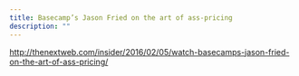 ```yaml
---
title: Basecamp’s Jason Fried on the art of ass-pricing
description: ""
---
```


http://thenextweb.com/insider/2016/02/05/watch-basecamps-jason-fried-on-the-art-of-ass-pricing/
